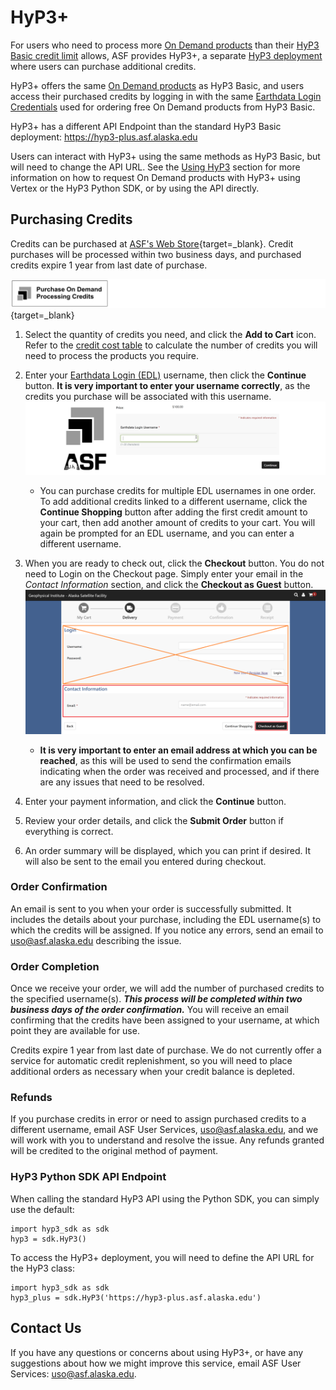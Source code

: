 # HyP3+

For users who need to process more
[On Demand products](../products.md "Jump to the Products landing page of the documentation") than their
[HyP3 Basic credit limit](../using/credits.md "Jump to the Credits page of the documentation")
allows, ASF provides HyP3+, a separate
[HyP3 deployment](../about.md) where users can purchase additional credits.

HyP3+ offers the same
[On Demand products](../products.md "Jump to the Products landing page of the documentation")
as HyP3 Basic, and users access their purchased credits by logging in with the same
[Earthdata Login Credentials](../using/authentication.md#earthdata-login-edl)
used for ordering free On Demand products from HyP3 Basic.

HyP3+ has a different API Endpoint than the standard HyP3 Basic deployment: 
<https://hyp3-plus.asf.alaska.edu>

Users can interact with HyP3+ using the same methods as HyP3 Basic, but will need to change the API URL. 
See the [Using HyP3](../using.md) section for more information on how to request On Demand products with HyP3+ using Vertex or the
HyP3 Python SDK, or by using the API directly.

## Purchasing Credits

Credits can be purchased at
[ASF's Web Store](https://epay.alaska.edu/C21563_ustores/web/store_cat.jsp?STOREID=141&CATID=410&SINGLESTORE=true "https://epay.alaska.edu" ){target=_blank}.
Credit purchases will be processed within two business days, and purchased credits expire 1 year from last date of purchase.

<!-- FIXME: Check on walkthrough -->
[![Click to Purchase On Demand Processing Credits](../images/purchase-credits-button-small.png "Click to purchase On Demand Processing Credits")](https://epay.alaska.edu/C21563_ustores/web/store_cat.jsp?STOREID=141&CATID=410&SINGLESTORE=true "Click to purchase On Demand Processing Credits from epay.alaska.edu" )
{target=_blank}

1. Select the quantity of credits you need, and click the **Add to Cart** icon. Refer to the
   [credit cost table](../using/credits.md#credit-cost-table)
   to calculate the number of credits you will need to process the products you require.

2. Enter your
   [Earthdata Login (EDL)](../using/authentication.md#earthdata-login-edl) username,
   then click the **Continue** button. **It is very important to enter your username correctly**,
   as the credits you purchase will be associated with this username.
   ![Enter EDL Prompt](../images/purchase-credits-edl.png "Enter EDL Username when prompted")

    - You can purchase credits for multiple EDL usernames in one order. To add additional credits linked to a
      different username, click the **Continue Shopping** button after adding the first credit amount to your cart,
      then add another amount of credits to your cart. You will again be prompted for an EDL username, and you can
      enter a different username.

3. When you are ready to check out, click the **Checkout** button. You do not need to Login on the Checkout page.
   Simply enter your email in the *Contact Information* section, and click the **Checkout as Guest** button.
   ![Checkout as Guest](../images/purchase-credits-guest.png "Checkout as Guest")

    - **It is very important to enter an email address at which you can be reached**, as this will be used to send the
      confirmation emails indicating when the order was received and processed, and if there are any issues that
      need to be resolved.

4. Enter your payment information, and click the **Continue** button.

5. Review your order details, and click the **Submit Order** button if everything is correct.

6. An order summary will be displayed, which you can print if desired. It will also be sent to the email you
   entered during checkout.

### Order Confirmation

An email is sent to you when your order is successfully submitted. It includes the details about your purchase,
including the EDL username(s) to which the credits will be assigned. If you notice any errors, send an email to
uso@asf.alaska.edu describing the issue.

### Order Completion

Once we receive your order, we will add the number of purchased credits to the specified username(s). ***This process
will be completed within two business days of the order confirmation.*** You will receive an email confirming that the
credits have been assigned to your username, at which point they are available for use.

Credits expire 1 year from last date of purchase. We do not currently offer a service for automatic credit replenishment, so you will need to
place additional orders as necessary when your credit balance is depleted.

### Refunds

If you purchase credits in error or need to assign purchased credits to a different username, email
ASF User Services, [uso@asf.alaska.edu](mailto:uso@asf.alaska.edu "uso@asf.alaska.edu"), and we will work with you to understand and resolve the issue. Any refunds granted will be
credited to the original method of payment.

<!-- FIXME: Move to SDK README -->
### HyP3 Python SDK API Endpoint

When calling the standard HyP3 API using the Python SDK, you can simply use the default:

```
import hyp3_sdk as sdk
hyp3 = sdk.HyP3()
```

To access the HyP3+ deployment, you will need to define the API URL for the HyP3 class:

```
import hyp3_sdk as sdk
hyp3_plus = sdk.HyP3('https://hyp3-plus.asf.alaska.edu')
```

## Contact Us

If you have any questions or concerns about using HyP3+, or have any suggestions about how
we might improve this service, email ASF User Services: [uso@asf.alaska.edu](mailto:uso@asf.alaska.edu "uso@asf.alaska.edu").
